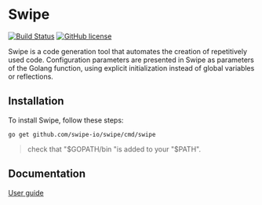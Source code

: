 # Swipe

[![Build Status](https://travis-ci.com/swipe-io/swipe.svg?branch=v2)](https://travis-ci.com/swipe-io/swipe)
[![GitHub license](https://img.shields.io/badge/license-MIT-blue.svg)](https://raw.githubusercontent.com/swipe-io/swipe/v2/LICENSE)

Swipe is a code generation tool that automates the creation of repetitively used code.
Configuration parameters are presented in Swipe as parameters of the Golang function, using explicit initialization instead of
global variables or reflections.

## Installation

To install Swipe, follow these steps:

```shell
go get github.com/swipe-io/swipe/cmd/swipe
```

> check that "$GOPATH/bin "is added to your "$PATH".

## Documentation

[User guide](https://pkg.go.dev/github.com/swipe-io/swipe/pkg/swipe?tab=doc)